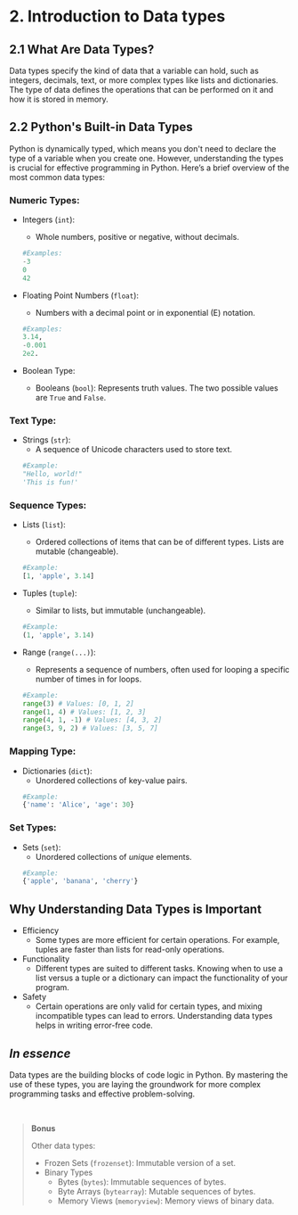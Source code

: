 # 2. Introduction to Data types

## 2.1 What Are Data Types?
Data types specify the kind of data that a variable can hold, such as integers, decimals, text, or more complex types like lists and dictionaries. The type of data defines the operations that can be performed on it and how it is stored in memory.

## 2.2 Python's Built-in Data Types
Python is dynamically typed, which means you don't need to declare the type of a variable when you create one. However, understanding the types is crucial for effective programming in Python. Here’s a brief overview of the most common data types:

### Numeric Types:
- Integers (``int``): 
    - Whole numbers, positive or negative, without decimals. 
    ```python
    #Examples:  
    -3
    0
    42
    ```

- Floating Point Numbers (``float``): 
    - Numbers with a decimal point or in exponential (E) notation. 
    ```python
    #Examples: 
    3.14,
    -0.001
    2e2.
    ```

- Boolean Type:
    - Booleans (``bool``): Represents truth values. The two possible values are ``True`` and ``False``.

### Text Type:
- Strings (``str``): 
    - A sequence of Unicode characters used to store text.
    ```python
    #Example: 
    "Hello, world!"
    'This is fun!'
    ```


### Sequence Types:
- Lists (``list``): 
    - Ordered collections of items that can be of different types. Lists are mutable (changeable). 

    ```python
    #Example: 
    [1, 'apple', 3.14]
    ```

- Tuples (``tuple``): 
    - Similar to lists, but immutable (unchangeable). 
    ```python
    #Example: 
    (1, 'apple', 3.14)
    ```

- Range (``range(...)``): 
    - Represents a sequence of numbers, often used for looping a specific number of times in for loops.
 
    ```python
    #Example: 
    range(3) # Values: [0, 1, 2]
    range(1, 4) # Values: [1, 2, 3]
    range(4, 1, -1) # Values: [4, 3, 2]
    range(3, 9, 2) # Values: [3, 5, 7]
    ```

### Mapping Type:
- Dictionaries (``dict``): 
    - Unordered collections of key-value pairs. 
    ```python
    #Example:  
    {'name': 'Alice', 'age': 30}
    ```

### Set Types:
- Sets (``set``):
    - Unordered collections of *unique* elements. 
    ```python
    #Example:  
    {'apple', 'banana', 'cherry'}
    ```

## Why Understanding Data Types is Important
- Efficiency
    - Some types are more efficient for certain operations. For example, tuples are faster than lists for read-only operations.
- Functionality
    - Different types are suited to different tasks. Knowing when to use a list versus a tuple or a dictionary can impact the functionality of your program.
- Safety
    - Certain operations are only valid for certain types, and mixing incompatible types can lead to errors. Understanding data types helps in writing error-free code.

## *In essence*
Data types are the building blocks of code logic in Python. By mastering the use of these types, you are laying the groundwork for more complex programming tasks and effective problem-solving.

&nbsp;

> **Bonus**
>
> Other data types:
> - Frozen Sets (``frozenset``): Immutable version of a set.
> - Binary Types
>   - Bytes (``bytes``): Immutable sequences of bytes.
>   - Byte Arrays (``bytearray``): Mutable sequences of bytes.
>   - Memory Views (``memoryview``): Memory views of binary data.